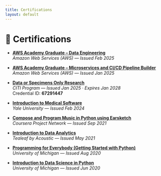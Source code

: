 ```yaml
---
title: Certifications
layout: default
---
```


# 📜 Certifications

- **[AWS Academy Graduate – Data Engineering](https://www.credly.com/badges/8abf7d87-f362-4856-96bd-ff9b7cc55c3f/linked_in_profile)**  
  *Amazon Web Services (AWS)* — *Issued Feb 2025*  

- **[AWS Academy Graduate – Microservices and CI/CD Pipeline Builder](https://www.credly.com/badges/c13b60cb-1c59-45c6-9d8a-63eaefc4acf6/linked_in_profile)**  
  *Amazon Web Services (AWS)* — *Issued Jan 2025*

- **[Data or Specimens Only Research](https://www.citiprogram.org/verify/?wab192db5-2d26-41ab-9e94-2b2dcff75714-67291447)**  
  *CITI Program* — *Issued Jan 2025 · Expires Jan 2028*  
  Credential ID: **67291447**

- **[Introduction to Medical Software](https://coursera.org/share/db783bc13b3347c7ac61e3d8102fab1e)**  
  *Yale University* — *Issued Feb 2024*

- **[Compose and Program Music in Python using Earsketch](https://coursera.org/share/5fc732f193b993ff56706d8d33c5fefa)**  
  *Coursera Project Network* — *Issued Sep 2021*

- **[Introduction to Data Analytics](https://coursera.org/share/7ee6cf20cbf7b2b156a5d579e7b8bede)**  
  *Tealeaf by Acoustic* — *Issued May 2021*

- **[Programming for Everybody (Getting Started with Python)](https://coursera.org/share/0148b58f906d1b67f0e8285de6567d44)**  
  *University of Michigan* — *Issued Aug 2020*

- **[Introduction to Data Science in Python](https://coursera.org/share/5b186de995f095afd04f58154f23982e)**  
  *University of Michigan* — *Issued Jun 2020*
